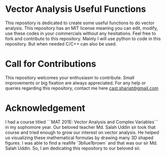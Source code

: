 # Vector Analysis Useful Functions

This repository is dedicated to create some useful functions to do vector analysis. This repository has an MIT license meaning you can edit, modify, use these codes in your commercials without any hesitations. Feel free to fork and contribute to this repository. Mainly I will use python to code in this repository. But when needed C/C++ can also be used. 

<h1> Call for Contributions </h1>
This repository welcomes your enthusiasm to contribute. Small improvements or big fixation are always appreciated. For any help or queries regarding this repository, contact me here <a href="mailto:cast.shariat@gmail.com">cast.shariat@gmail.com</a>

<h1> Acknowledgement </h1>
I had a course titled ```MAT 201E: Vector Analysis and Complex Variables``` in my sophomore year. Our beloved teacher Md. Salah Uddin sir took that course and tried enough to grow our interest on vector analysis. He helped us visualizing these mathematical formulas by drawing many 3D shaped figures. I was able to find a reallife `3bllue1brown` and that was our sir Md. Salah Uddin. So, I am dedicating this repository to our beloved sir.
